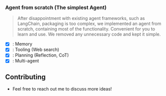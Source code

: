 ### Agent from scratch (The simplest Agent)

> After disappointment with existing agent frameworks, such as LangChain, packaging is too complex, we implemented an agent from scratch, containing most of the functionality. Convenient for you to learn and use. We removed any unnecessary code and kept it simple.

- [x] : Memory
- [x] : Tooling (Web search)
- [x] : Planning (Reflection, CoT)
- [x] : Multi-agent

## Contributing

* Feel free to reach out me to discuss more ideas!
